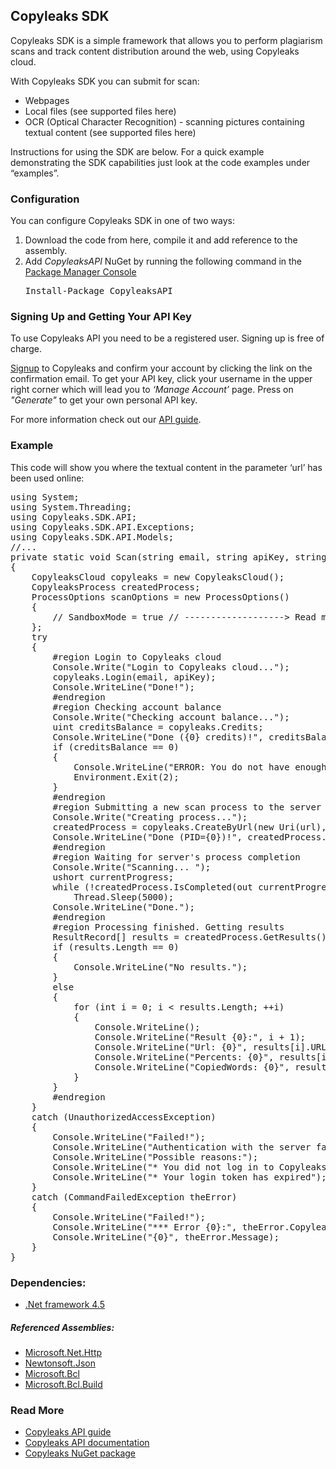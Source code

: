 <h2>Copyleaks SDK</h2>
<p>
Copyleaks SDK is a simple framework that allows you to perform plagiarism scans and track content distribution around the web, using Copyleaks cloud.
</p>
<p>
With Copyleaks SDK you can submit for scan:  
<ul>
<li>Webpages</li>
<li>Local files (see supported files here)</li>
<li>OCR (Optical Character Recognition) - scanning pictures containing textual content (see supported files here)</li>
</ul>
Instructions for using the SDK are below. For a quick example demonstrating the SDK capabilities just look at the code examples under “examples”.
</p>
<h3>Configuration</h3>
<p>You can configure Copyleaks SDK in one of two ways:</p>
<ol>
<li>Download the code from here, compile it and add reference to the assembly.</li>
<li>Add <i>CopyleaksAPI</i> NuGet by running the following command in the <a href="http://docs.nuget.org/consume/package-manager-console">Package Manager Console</a></li>
<pre>
Install-Package CopyleaksAPI
</pre>
</ol>
<h3>Signing Up and Getting Your API Key</h3>
 <p>To use Copyleaks API you need to be a registered user. Signing up is free of charge.</p>
 <p><a href="https://copyleaks.com/Account/Signup">Signup</a> to Copyleaks and confirm your account by clicking the link on the confirmation email. To get your API key, click your username in the upper right corner which will lead you to <i>‘Manage Account’</i> page. Press on <i>"Generate"</i> to get your own personal API key.</p>
 <p>For more information check out our <a href="https://api.copyleaks.com/Guides/HowToUse">API guide</a>.</p>
<h3>Example</h3>
<p>This code will show you where the textual content in the parameter ‘url’ has been used online:</p>
<pre>
using System;
using System.Threading;
using Copyleaks.SDK.API;
using Copyleaks.SDK.API.Exceptions;
using Copyleaks.SDK.API.Models;
//...
private static void Scan(string email, string apiKey, string url)
{
	CopyleaksCloud copyleaks = new CopyleaksCloud();
	CopyleaksProcess createdProcess;
	ProcessOptions scanOptions = new ProcessOptions()
	{
		// SandboxMode = true // -------------------> Read more https://api.copyleaks.com/Documentation/RequestHeaders#sandbox-mode
	};
	try
	{
		#region Login to Copyleaks cloud
		Console.Write("Login to Copyleaks cloud...");
		copyleaks.Login(email, apiKey);
		Console.WriteLine("Done!");
		#endregion
		#region Checking account balance
		Console.Write("Checking account balance...");
		uint creditsBalance = copyleaks.Credits;
		Console.WriteLine("Done ({0} credits)!", creditsBalance);
		if (creditsBalance == 0)
		{
			Console.WriteLine("ERROR: You do not have enough credits to complete this scan. Your current credit balance is {0}).", creditsBalance);
			Environment.Exit(2);
		}
		#endregion
		#region Submitting a new scan process to the server
		Console.Write("Creating process...");
		createdProcess = copyleaks.CreateByUrl(new Uri(url), scanOptions);
		Console.WriteLine("Done (PID={0})!", createdProcess.PID);
		#endregion
		#region Waiting for server's process completion
		Console.Write("Scanning... ");
		ushort currentProgress;
		while (!createdProcess.IsCompleted(out currentProgress))
			Thread.Sleep(5000);
		Console.WriteLine("Done.");
		#endregion
		#region Processing finished. Getting results
		ResultRecord[] results = createdProcess.GetResults();
		if (results.Length == 0)
		{
			Console.WriteLine("No results.");
		}
		else
		{
			for (int i = 0; i < results.Length; ++i)
			{
				Console.WriteLine();
				Console.WriteLine("Result {0}:", i + 1);
				Console.WriteLine("Url: {0}", results[i].URL);
				Console.WriteLine("Percents: {0}", results[i].Percents);
				Console.WriteLine("CopiedWords: {0}", results[i].NumberOfCopiedWords);
			}
		}
		#endregion
	}
	catch (UnauthorizedAccessException)
	{
		Console.WriteLine("Failed!");
		Console.WriteLine("Authentication with the server failed!");
		Console.WriteLine("Possible reasons:");
		Console.WriteLine("* You did not log in to Copyleaks cloud");
		Console.WriteLine("* Your login token has expired");
	}
	catch (CommandFailedException theError)
	{
		Console.WriteLine("Failed!");
		Console.WriteLine("*** Error {0}:", theError.CopyleaksErrorCode);
		Console.WriteLine("{0}", theError.Message);
	}
}                
</pre>
<h3>Dependencies:</h3>
<ul>
<li><a href="http://www.microsoft.com/en-us/download/details.aspx?id=30653">.Net framework 4.5</a></li>
</ul>
<h5>Referenced Assemblies:</h5>
<ul>
<li><a href="https://www.nuget.org/packages/Microsoft.Net.Http">Microsoft.Net.Http</a></li>
<li><a href="https://www.nuget.org/packages/Newtonsoft.Json">Newtonsoft.Json</a></li>
<li><a href="https://www.nuget.org/packages/Microsoft.Bcl">Microsoft.Bcl</a></li>
<li><a href="https://www.nuget.org/packages/Microsoft.Bcl.Build/1.0.21">Microsoft.Bcl.Build</a></li>
</ul>

<h3>Read More</h3>
<ul>
<li><a href="https://api.copyleaks.com/Guides/HowToUse">Copyleaks API guide</a></li>
<li><a href="https://api.copyleaks.com/Documentation">Copyleaks API documentation</a></li>
<li><a href="https://www.nuget.org/packages/CopyleaksAPI/">Copyleaks NuGet package</a></li>
</ul>
